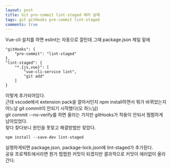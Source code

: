 ```yaml
---
layout: post
title: Git pre-commit lint-staged 에러 날때
tags: git gitHooks pre-commit lint-staged
comments: true
---
```


Vue-cli 설치를 하면 eslint는 자동으로 깔린데 그때 package.json 제일 밑에

```
"gitHooks": {
    "pre-commit": "lint-staged"
},
"lint-staged": {
    "*.{js,vue}": [
        "vue-cli-service lint",
        "git add"
    ]
}
```

이렇게 추가되어있다.  
근데 vscode에서 extension pack을 깔아서인지 npm install하면서 뭐가 바뀌었는지 어느날 git commit이 안되기 시작했다(오 하느님)  
git commit --no-verify를 하면 올라는 가지만 gitHooks가 적용이 안되서 찜찜하게 남아있었다.  
찾다 찾다보니 원인을 못찾고 해결방법만 찾았다.
```
npm install --save-dev lint-staged
```
실행하게되면 package.json, package-lock.json에 lint-staged가 추가된다.  
공유 프로젝트에서라면 뭔가 찝찝한 커밋이 되겠지만 결과적으로 커밋이 에러없이 올라간다.
